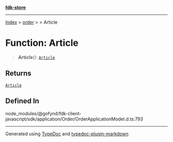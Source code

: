 [**fdk-store**](../../../README.md)
***

[Index](../../../API.md) > [order](../../README.md) > [<internal>](../README.md) > Article

# Function: Article

> **Article**(): [`Article`](../type-aliases/type-alias.Article.md)

## Returns

[`Article`](../type-aliases/type-alias.Article.md)

## Defined In

node\_modules/@gofynd/fdk-client-javascript/sdk/application/Order/OrderApplicationModel.d.ts:793

***
Generated using [TypeDoc](https://typedoc.org/) and [typedoc-plugin-markdown](https://www.npmjs.com/package/typedoc-plugin-markdown)
